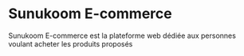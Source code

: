 # Sunukoom E-commerce

Sunukoom E-commerce est la plateforme web dédiée aux personnes
voulant acheter les produits proposés 

